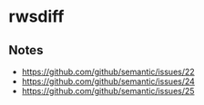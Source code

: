 # rwsdiff

## Notes

+ https://github.com/github/semantic/issues/22
+ https://github.com/github/semantic/issues/24
+ https://github.com/github/semantic/issues/25
